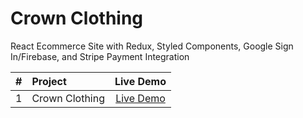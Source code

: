 # Crown Clothing
React Ecommerce Site with Redux, Styled Components, Google Sign In/Firebase, and Stripe Payment Integration

| #  |       Project       | Live Demo |
|:--:|:--------------------|:---------:|
| 1  | Crown Clothing | [Live Demo](https://aa-crown-clothing.netlify.app/) |
